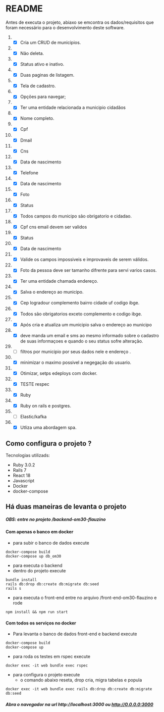 # README

Antes de executa o projeto, abiaxo se emcontra os dados/requisitos que foram necessário 
para o desenvolvimento deste software.

1. - [x] Cria um CRUD de municipios.
2. - [x] Não deleta.
3. - [x] Status ativo e inativo.
5. - [x] Duas paginas de listagem.
6. - [x] Tela de cadastro.
7. - [x] Opções para navegar;
8. - [x] Ter uma entidade relacionada a municipio cidadãos
9. - [x] Nome completo.
10. - [x] Cpf 
11. - [x] Dmail
12. - [x] Cns
13. - [x] Data de nascimento
14. - [x] Telefone
15. - [x] Data de nascimento
16. - [x] Foto 
17. - [x] Status 
18. - [x] Todos campos do municipo são obrigatorio e cidadao.
19. - [x] Cpf cns email devem ser validos  
20. - [x] Status
21. - [x] Data de nascimento 
22. - [x] Valide os campos impossiveis e improvaveis de serem válidos. 
23. - [x] Foto da pessoa deve ser tamanho difrente para servi varios casos.
24. - [x] Ter uma entidade chamada endereço.
25. - [x] Salva o endereço ao municipo.
25. - [x] Cep logradour complemento bairro cidade uf codigo ibge.
25. - [x] Todos são obrigatorios exceto complemento e codigo ibge.
25. - [x] Após cria e atualiza um municipio salva o endereço ao municipo
25. - [x] deve manda um email e sms ao mesmo informado sobre o cadastro de suas informaçoes e quando o seu status sofre alteração.
25. - [ ] filtros por municipio por seus dados nele e endereço .
25. - [x] minimizar o maximo possivel a negegação do usuario.
25. - [x] Otimizar, setps edeploys com docker.
25. - [x] TESTE respec
25. - [x] Ruby
25. - [x] Ruby on rails e postgres.
25. - [ ] Elastic/kafka
25. - [x] Utliza uma abordagem spa.

## Como configura o projeto ?

Tecnologias utilizads:
- Ruby 3.0.2
- Rails 7
- React 18
- Javascript
- Docker
- docker-compose

Há duas maneiras de levanta o projeto
---
##### OBS: entre no projeto /backend-om30-flauzino
#### Com apenas o banco em docker
  * para subir o banco de dados execute
```shell
docker-compose build
docker-compose up db_om30
```
*  para executa o backend
  * dentro do projeto execute
```shell
bundle install 
rails db:drop db:create db:migrate db:seed 
rails s
```
* para executa o front-end entre no arquivo /front-end-om30-flauzino e rode
```shell
npm install && npm run start 
```
#### Com todos os serviços no docker
* Para levanta o banco de dados front-end e backend execute
```shell
docker-compose build
docker-compose up 
```
* para roda os testes em rspec execute
```shell
docker exec -it web bundle exec rspec
```
* para configura o projeto execute
    * o comando abaixo reseta, drop cria, migra tabelas e popula 
```shell
docker exec -it web bundle exec rails db:drop db:create db:migrate db:seed
```
##### Abra o navegador na url http://localhost:3000 ou http://0.0.0.0:3000
